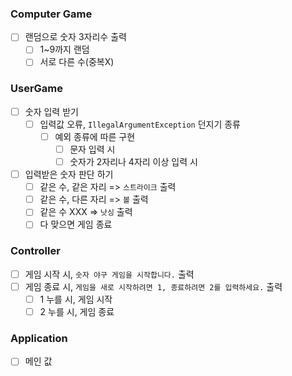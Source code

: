 ### Computer Game
- [ ] 랜덤으로 숫자 3자리수 출력
  - [ ] 1~9까지 랜덤
  - [ ] 서로 다른 수(중복X)
### UserGame
- [ ] 숫자 입력 받기
  - [ ] 입력값 오류, `IllegalArgumentException` 던지기 종류
    - [ ] 예외 종류에 따른 구현
      - [ ] 문자 입력 시
      - [ ] 숫자가 2자리나 4자리 이상 입력 시
- [ ] 입력받은 숫자 판단 하기
  - [ ] 같은 수, 같은 자리 => `스트라이크` 출력
  - [ ] 같은 수, 다른 자리 => `볼` 출력
  - [ ] 같은 수 XXX => `낫싱` 출력
  - [ ] 다 맞으면 게임 종료
### Controller
- [ ] 게임 시작 시, `숫자 야구 게임을 시작합니다.` 출력
- [ ] 게임 종료 시, `게임을 새로 시작하려면 1, 종료하려면 2를 입력하세요.` 출력
  - [ ] 1 누를 시, 게임 시작
  - [ ] 2 누를 시, 게임 종료
### Application
- [ ] 메인 값 